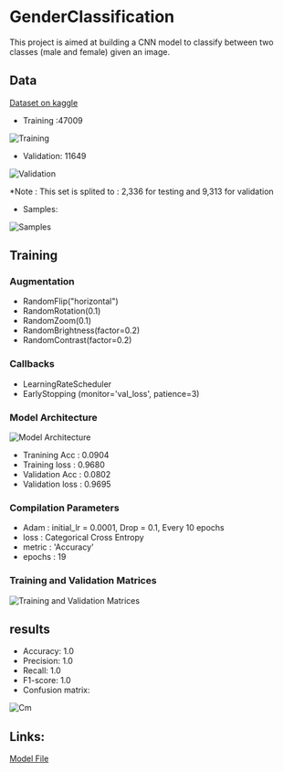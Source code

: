 # GenderClassification
This project is aimed at building a CNN model to classify between two classes (male and female) given an image.
## Data
[Dataset on kaggle]([Model/TheFinalModelGenderClassification9680.h5](https://www.kaggle.com/datasets/cashutosh/gender-classification-dataset/))
- Training :47009

![Training](Pic/trainDist.png)
  
- Validation: 11649
  
![Validation](Pic/ValDist.png)
  
  *Note : This set is splited to : 2,336 for testing and 9,313 for validation
- Samples:

![Samples](Pic/Samples.png) 

## Training

### Augmentation
- RandomFlip("horizontal")
- RandomRotation(0.1)
- RandomZoom(0.1)
- RandomBrightness(factor=0.2)
- RandomContrast(factor=0.2)

### Callbacks
- LearningRateScheduler
- EarlyStopping (monitor='val_loss', patience=3)

### Model Architecture
![Model Architecture](Pic/Archi.png)

- Tranining Acc : 0.0904
- Training loss : 0.9680
- Validation Acc : 0.0802
- Validation loss : 0.9695

### Compilation Parameters
- Adam : initial_lr = 0.0001, Drop = 0.1, Every 10 epochs
- loss : Categorical Cross Entropy
- metric : 'Accuracy'
- epochs : 19

### Training and Validation Matrices
![Training and Validation Matrices](Pic/download.png)

## results
- Accuracy: 1.0
- Precision: 1.0
- Recall: 1.0
- F1-score: 1.0
- Confusion matrix:
  
![Cm](Pic/Cm.png)

## Links:
[Model File](Model/TheFinalModelGenderClassification9680.h5)
  

